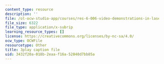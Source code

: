 ```yaml
---
content_type: resource
description: ''
file: /ol-ocw-studio-app/courses/res-6-006-video-demonstrations-in-lasers-and-optics-spring-2008/3432f20a018b2eaaf16a52840d7bb85a_G9kl6-lRHNs.srt
file_size: 6322
file_type: application/x-subrip
learning_resource_types: []
license: https://creativecommons.org/licenses/by-nc-sa/4.0/
ocw_type: OCWFile
resourcetype: Other
title: 3play caption file
uid: 3432f20a-018b-2eaa-f16a-52840d7bb85a
---
```

